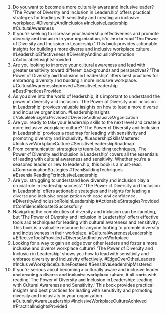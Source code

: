 1. Do you want to become a more culturally aware and inclusive leader? 'The Power of Diversity and Inclusion in Leadership' offers practical strategies for leading with sensitivity and creating an inclusive workplace. #DiversityAndInclusion #InclusiveLeadership #CulturalAwareness
2. If you're seeking to increase your leadership effectiveness and promote diversity and inclusion in your organization, it's time to read 'The Power of Diversity and Inclusion in Leadership.' This book provides actionable insights for building a more diverse and inclusive workplace culture. #LeadershipEffectiveness #DiversityAndInclusionPromotion #ActionableInsightsProvided
3. Are you looking to improve your cultural awareness and lead with greater sensitivity toward different backgrounds and perspectives? 'The Power of Diversity and Inclusion in Leadership' offers best practices for embracing diversity and building a more inclusive workplace. #CulturalAwarenessImproved #SensitiveLeadership #BestPracticesProvided
4. As you dive into the world of leadership, it's important to understand the power of diversity and inclusion. 'The Power of Diversity and Inclusion in Leadership' provides valuable insights on how to lead a more diverse and inclusive organization. #LeadershipInsights #ValuableInsightsProvided #DiverseAndInclusiveOrganization
5. Are you ready to take your leadership skills to the next level and create a more inclusive workplace culture? 'The Power of Diversity and Inclusion in Leadership' provides a roadmap for leading with sensitivity and promoting diversity and inclusivity. #LeadershipSkillsMastered #InclusiveWorkplaceCulture #SensitiveLeadershipRoadmap
6. From communication strategies to team-building techniques, 'The Power of Diversity and Inclusion in Leadership' covers all the essentials of leading with cultural awareness and sensitivity. Whether you're a seasoned leader or new to leadership, this book is a must-read. #CommunicationStrategies #TeamBuildingTechniques #EssentialReadingForInclusiveLeadership
7. Are you struggling to understand how diversity and inclusion play a crucial role in leadership success? 'The Power of Diversity and Inclusion in Leadership' offers actionable strategies and insights for leading a diverse and inclusive organization with ease and confidence. #DiversityAndInclusionRoleInLeadership #ActionableStrategiesProvided #ConfidenceBoostedSuccessfully
8. Navigating the complexities of diversity and inclusion can be daunting, but 'The Power of Diversity and Inclusion in Leadership' offers effective tools and techniques for leading with cultural awareness and sensitivity. This book is a valuable resource for anyone looking to promote diversity and inclusiveness in their workplace. #CulturalAwarenessLeadership #EffectiveToolsProvided #DiverseAndInclusiveWorkplace
9. Looking for a way to gain an edge over other leaders and foster a more inclusive and diverse workplace culture? 'The Power of Diversity and Inclusion in Leadership' shows you how to lead with sensitivity and embrace diversity and inclusivity effectively. #EdgeOverOtherLeaders #InclusiveWorkplaceCultureFostered #SensitiveLeadershipMastered
10. If you're serious about becoming a culturally aware and inclusive leader and creating a diverse and inclusive workplace culture, it all starts with reading 'The Power of Diversity and Inclusion in Leadership: Leading with Cultural Awareness and Sensitivity.' This book provides practical insights and best practices for leading with sensitivity and promoting diversity and inclusivity in your organization. #CulturallyAwareLeadership #InclusiveWorkplaceCultureAchieved #PracticalInsightsProvided
